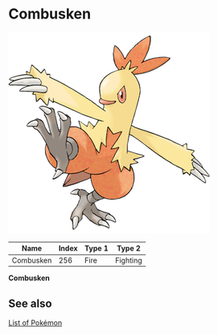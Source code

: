 # Combusken


![Combusken](images/256.png)

| **Name** | **Index** | **Type 1** | **Type 2** |
|----|----|----|----|
| Combusken | 256 | Fire | Fighting  |

**Combusken** 

## See also

[List of Pokémon](../pokemon.md)
